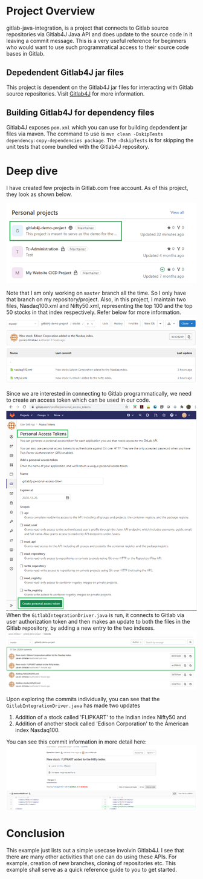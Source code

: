 # Project Overview
gitlab-java-integration, is a project that connects to Gitlab source repositories via Gitlab4J Java API and does update to the source code in it leaving a commit message. This is a very useful reference for beginners who would want to use such programmatical access to their source code bases in Gitlab.

## Depedendent Gitlab4J jar files
This project is dependent on the Gitlab4J jar files for interacting with Gitlab source repositories. Visit [Gitlab4J](https://github.com/gitlab4j/gitlab4j-api) for more information.

## Building Gitlab4J for dependency files
Gitlab4J exposes `pom.xml` which you can use for building depdendent jar files via maven. The command to use is `mvn clean -DskipTests dependency:copy-dependencies package`. The `-DskipTests` is for skipping the unit tests that come bundled with the Gitlab4J repository.

# Deep dive
I have created few projects in Gitlab.com free account. As of this project, they look as shown below.

![My Gitlab Projects List](images/gitlab-projects-overview.png)

Note that I am only working on `master` branch all the time. So I only have that branch on my repository/project. Also, in this project, I maintain two files, Nasdaq100.xml and Nifty50.xml, representing the top 100 and the top 50 stocks in that index respectively. Refer below for more information.
![Project's File List](images/gitlab-programatical-commits-files-overview.png)

Since we are interested in connecting to Gitlab programmatically, we need to create an access token which can be used in our code. 
![Personal Access Token Creation](images/gitlab-personal-access-token-creation.png)
When the `GitlabIntegrationDriver.java` is run, it connects to Gitlab via user authorization token and then makes an update to both the files in the Gitlab repository, by adding a new entry to the two indexes.
![Commit Messages](images/gitlab-programatical-commits.png)

Upon exploring the commits individually, you can see that the `GitlabIntegrationDriver.java` has made two updates
1. Addition of a stock called 'FLIPKART' to the Indian index Nifty50 and
2. Addition of another stock called 'Edison Corporation' to the American index Nasdaq100.

You can see this commit information in more detail here:
![Stock commit detail](images/gitlab-programatical-commits-overview.png)

# Conclusion
This example just lists out a simple usecase involvin Gitlab4J. I see that there are many other activities that one can do using these APIs. For example, creation of new branches, cloning of repositories etc. This example shall serve as a quick reference guide to you to get started.
